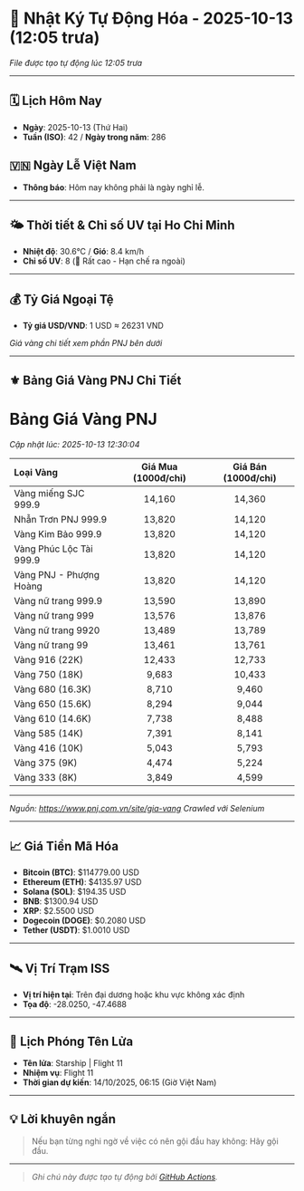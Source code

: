 # 🚀 Nhật Ký Tự Động Hóa - 2025-10-13 (12:05 trưa)

*File được tạo tự động lúc 12:05 trưa*

---
<!-- CALENDAR-MODULE -->
## 🗓️ Lịch Hôm Nay
- **Ngày**: 2025-10-13 (Thứ Hai)
- **Tuần (ISO)**: 42 / **Ngày trong năm**: 286

<!-- HOLIDAY-MODULE -->
## 🇻🇳 Ngày Lễ Việt Nam
- **Thông báo**: Hôm nay không phải là ngày nghỉ lễ.

---
<!-- WEATHER-UV-MODULE -->
## 🌤️ Thời tiết & Chỉ số UV tại Ho Chi Minh
- **Nhiệt độ**: 30.6°C / **Gió**: 8.4 km/h
- **Chỉ số UV**: 8 (🔴 Rất cao - Hạn chế ra ngoài)

---
<!-- FINANCE-MODULE -->
## 💰 Tỷ Giá Ngoại Tệ
- **Tỷ giá USD/VND**: 1 USD ≈ 26231 VND

*Giá vàng chi tiết xem phần PNJ bên dưới*

---
<!-- PNJ-GOLD-MODULE -->
## ⚜️ Bảng Giá Vàng PNJ Chi Tiết

# Bảng Giá Vàng PNJ
*Cập nhật lúc: 2025-10-13 12:30:04*

| Loại Vàng | Giá Mua (1000đ/chỉ) | Giá Bán (1000đ/chỉ) |
|:---|:---:|:---:|
| Vàng miếng SJC 999.9 | 14,160 | 14,360 |
| Nhẫn Trơn PNJ 999.9 | 13,820 | 14,120 |
| Vàng Kim Bảo 999.9 | 13,820 | 14,120 |
| Vàng Phúc Lộc Tài 999.9 | 13,820 | 14,120 |
| Vàng PNJ - Phượng Hoàng | 13,820 | 14,120 |
| Vàng nữ trang 999.9 | 13,590 | 13,890 |
| Vàng nữ trang 999 | 13,576 | 13,876 |
| Vàng nữ trang 9920 | 13,489 | 13,789 |
| Vàng nữ trang 99 | 13,461 | 13,761 |
| Vàng 916 (22K) | 12,433 | 12,733 |
| Vàng 750 (18K) | 9,683 | 10,433 |
| Vàng 680 (16.3K) | 8,710 | 9,460 |
| Vàng 650 (15.6K) | 8,294 | 9,044 |
| Vàng 610 (14.6K) | 7,738 | 8,488 |
| Vàng 585 (14K) | 7,391 | 8,141 |
| Vàng 416 (10K) | 5,043 | 5,793 |
| Vàng 375 (9K) | 4,474 | 5,224 |
| Vàng 333 (8K) | 3,849 | 4,599 |

---
*Nguồn: https://www.pnj.com.vn/site/gia-vang*
*Crawled với Selenium*

---
<!-- CRYPTO-MODULE -->
## 📈 Giá Tiền Mã Hóa
- **Bitcoin (BTC)**: $114779.00 USD
- **Ethereum (ETH)**: $4135.97 USD
- **Solana (SOL)**: $194.35 USD
- **BNB**: $1300.94 USD
- **XRP**: $2.5500 USD
- **Dogecoin (DOGE)**: $0.2080 USD
- **Tether (USDT)**: $1.0010 USD

---
<!-- ISS-MODULE -->
## 🛰️ Vị Trí Trạm ISS
- **Vị trí hiện tại**: Trên đại dương hoặc khu vực không xác định
- **Tọa độ**: -28.0250, -47.4688

---
<!-- LAUNCH-MODULE -->
## 🚀 Lịch Phóng Tên Lửa
- **Tên lửa**: Starship | Flight 11
- **Nhiệm vụ**: Flight 11
- **Thời gian dự kiến**: 14/10/2025, 06:15 (Giờ Việt Nam)

---
<!-- ADVICE-MODULE -->
## 💡 Lời khuyên ngắn
> Nếu bạn từng nghi ngờ về việc có nên gội đầu hay không: Hãy gội đầu.

---
<!-- FOOTER-MODULE -->
> *Ghi chú này được tạo tự động bởi [GitHub Actions](https://github.com/features/actions).*

